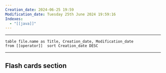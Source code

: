 ```yaml
---
Creation_date: 2024-06-25 19:59
Modification_date: Tuesday 25th June 2024 19:59:16
Indexes:
  - "[[java]]"
---
```


----

```dataview
table file.name as Title, Creation_date, Modification_date
from [[operator]]  sort Creation_date DESC
```


















---
## Flash cards section
